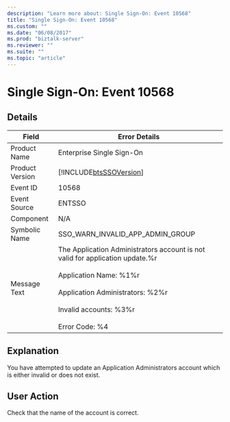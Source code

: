 ```yaml
---
description: "Learn more about: Single Sign-On: Event 10568"
title: "Single Sign-On: Event 10568"
ms.custom: ""
ms.date: "06/08/2017"
ms.prod: "biztalk-server"
ms.reviewer: ""
ms.suite: ""
ms.topic: "article"
---
```

# Single Sign-On: Event 10568
## Details  
  
| Field | Error Details |
|-----------------|-----------------------------------------------------------------------------------------------------------------------------------------------------------------------------------------------------------------------------|
|  Product Name   |                                                                                                  Enterprise Single Sign-On                                                                                                  |
| Product Version |                                                                                 [!INCLUDE[btsSSOVersion](../includes/btsssoversion-md.md)]                                                                                  |
|    Event ID     |                                                                                                            10568                                                                                                            |
|  Event Source   |                                                                                                           ENTSSO                                                                                                            |
|    Component    |                                                                                                             N/A                                                                                                             |
|  Symbolic Name  |                                                                                              SSO_WARN_INVALID_APP_ADMIN_GROUP                                                                                               |
|  Message Text   | The Application Administrators account is not valid for application update.%r<br /><br /> Application Name: %1%r<br /><br /> Application Administrators: %2%r<br /><br /> Invalid accounts: %3%r<br /><br /> Error Code: %4 |
  
## Explanation  
 You have attempted to update an Application Administrators account which is either invalid or does not exist.  
  
## User Action  
 Check that the name of the account is correct.
